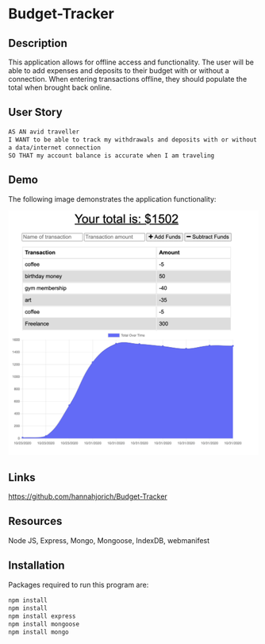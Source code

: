 # Budget-Tracker

## Description

This application allows for offline access and functionality. The user will be able to add expenses and deposits to their budget with or without a connection. When entering transactions offline, they should populate the total when brought back online.

## User Story

```
AS AN avid traveller 
I WANT to be able to track my withdrawals and deposits with or without a data/internet connection 
SO THAT my account balance is accurate when I am traveling
```

## Demo 

The following image demonstrates the application functionality:

![home](https://github.com/hannahjorich/Budget-Tracker/blob/main/Assets%20/budget.png)

## Links

https://github.com/hannahjorich/Budget-Tracker

## Resources 

Node JS, Express, Mongo, Mongoose, IndexDB, webmanifest

## Installation

Packages required to run this program are: 

```
npm install
npm install 
npm install express
npm install mongoose
npm install mongo
```
